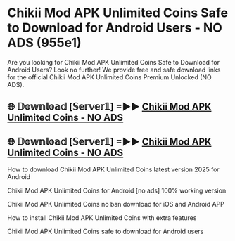 # Chikii Mod APK Unlimited Coins Safe to Download for Android Users - NO ADS (955e1)

Are you looking for Chikii Mod APK Unlimited Coins Safe to Download for Android Users? Look no further! We provide free and safe download links for the official Chikii Mod APK Unlimited Coins Premium Unlocked (NO ADS).

## 🌐 𝔻𝕠𝕨𝕟𝕝𝕠𝕒𝕕 [𝕊𝕖𝕣𝕧𝕖𝕣𝟙] =►► [Chikii Mod APK Unlimited Coins - NO ADS](https://getmodsapk.pages.dev?q=Chikii+Mod+APK+Unlimited+Coins)

## 🌐 𝔻𝕠𝕨𝕟𝕝𝕠𝕒𝕕 [𝕊𝕖𝕣𝕧𝕖𝕣𝟙] =►► [Chikii Mod APK Unlimited Coins - NO ADS](https://getmodsapk.pages.dev?q=Chikii+Mod+APK+Unlimited+Coins)

How to download Chikii Mod APK Unlimited Coins latest version 2025 for Android

Chikii Mod APK Unlimited Coins for Android [no ads] 100% working version

Chikii Mod APK Unlimited Coins no ban download for iOS and Android APP

How to install Chikii Mod APK Unlimited Coins with extra features

Chikii Mod APK Unlimited Coins safe to download for Android users